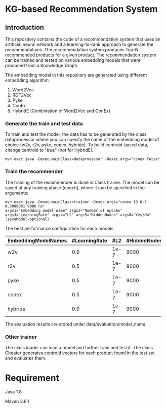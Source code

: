 # KG-based Recommendation System

## Introduction

This repository contains the code of a recommendation system that uses an artificial neural network and a learning-to-rank approach to generate the recommendations. The recommendation system produces Top-N recommended products for a given product.
The recommendation system can be trained and tested on various embedding models that were produced from a Knowledge Graph.

The embedding model in this repository are generated using different embedding algorithm:
1.  Word2Vec
2.  RDF2Vec
3.  Pyke
4.  ConEx 
5.  HybridE (Combination of Word2Vec and ConEx)

### Generate the train and test data
To train and test the model, the data has to be generated by the class dataprocessor where you can specify the name of the embedding model
of choice (w2v, r2v, pyke, conex, hybride). To build centroid-based data, change centroid to "true" (not for HybridE).

```
mvn exec:java -Dexec.mainClass=dataprocessor -Dexec.args="conex false"
```
### Train the recommender

The training of the recommender is done in Class trainer.
The model can be saved at any training phase (epoch), where it can be specified in the  arguments:
```
mvn exec:java -Dexec.mainClass=trainer -Dexec.args="conex 10 0.5 0.0000001 9000 no"
args1="Embedding model name" args2="Number of epochs" args3="LearningRate" args4="L2" args5="HiddenNodes" args6="Yes/No"(saveModel-optional)
```

The best performance configuration for each models:

| EmbeddingModelNames | #LearningRate | #L2 | #HiddenNodes |
| --- | --- | --- | --- |
| w2v | 0.9 | 1e-7 | 9000 |
| r2v | 0.5 | 1e-7 | 9000 |
| pyke | 0.5 | 1e-7 | 9000 |
| conex | 0.5 | 1e-7 | 9000 |
| hybride | 0.9 | 1e-7 | 9000 |

The evaluation results are stored under data/evaluation/model_name.

### Other trainer
The class loader can load a model and further train and test it. 
The class Cheater generates centroid vectors for each product found in the test set and evaluates them.

# Requirement

Java 1.8

Maven 3.6.1